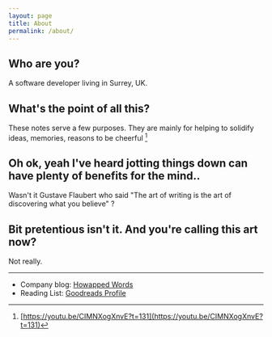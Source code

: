 ```yaml
---
layout: page
title: About
permalink: /about/
---
```


## Who are you?

A software developer living in Surrey, UK.

## What's the point of all this?

These notes serve a few purposes. They are mainly for helping to solidify ideas, memories, reasons to be cheerful [^1]


## Oh ok, yeah I've heard jotting things down can have plenty of benefits for the mind..

Wasn't it Gustave Flaubert who said "The art of writing is the art of discovering what you believe" ?

## Bit pretentious isn't it. And you're calling this art now?

Not really.

---

- Company blog: [Howapped Words](http://words.howapped.com)
- Reading List: [Goodreads Profile](https://www.goodreads.com/user/show/28892852-jon-whittlestone)

[^1]: [https://youtu.be/CIMNXogXnvE?t=131](https://youtu.be/CIMNXogXnvE?t=131)
